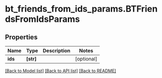 # bt_friends_from_ids_params.BTFriendsFromIdsParams

## Properties
Name | Type | Description | Notes
------------ | ------------- | ------------- | -------------
**ids** | **[str]** |  | [optional] 

[[Back to Model list]](../README.md#documentation-for-models) [[Back to API list]](../README.md#documentation-for-api-endpoints) [[Back to README]](../README.md)


